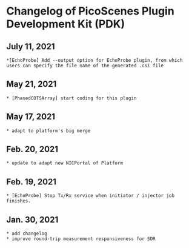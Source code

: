 # Changelog of PicoScenes Plugin Development Kit (PDK)

## July 11, 2021
    *[EchoProbe] Add --output option for EchoProbe plugin, from which users can specify the file name of the generated .csi file

## May 21, 2021
    * [PhasedCOTSArray] start coding for this plugin

## May 17, 2021
    * adapt to platform's big merge
## Feb. 20, 2021
    * update to adapt new NICPortal of Platform

## Feb. 19, 2021
    * [EchoProbe] Stop Tx/Rx service when initiator / injector job finishes.

## Jan. 30, 2021
    * add changelog
    * improve round-trip measurement responsiveness for SDR